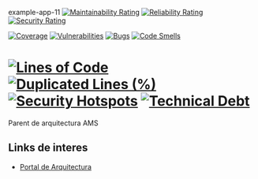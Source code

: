 example-app-11
[![Maintainability Rating](https://sonarqube.santalucia.net/api/project_badges/measure?project=example-app-11&metric=sqale_rating&token=sqb_e4241b3b559d1ca4e4c99f02068e3d0c1b1a87b7)](https://sonarqube.santalucia.net/dashboard?id=example-app-11)
[![Reliability Rating](https://sonarqube.santalucia.net/api/project_badges/measure?project=example-app-11&metric=reliability_rating&token=sqb_e4241b3b559d1ca4e4c99f02068e3d0c1b1a87b7)](https://sonarqube.santalucia.net/dashboard?id=example-app-11)
[![Security Rating](https://sonarqube.santalucia.net/api/project_badges/measure?project=example-app-11&metric=security_rating&token=sqb_e4241b3b559d1ca4e4c99f02068e3d0c1b1a87b7)](https://sonarqube.santalucia.net/dashboard?id=example-app-11)

[![Coverage](https://sonarqube.santalucia.net/api/project_badges/measure?project=example-app-11&metric=coverage&token=sqb_e4241b3b559d1ca4e4c99f02068e3d0c1b1a87b7)](https://sonarqube.santalucia.net/dashboard?id=example-app-11)
[![Vulnerabilities](https://sonarqube.santalucia.net/api/project_badges/measure?project=example-app-11&metric=vulnerabilities&token=sqb_e4241b3b559d1ca4e4c99f02068e3d0c1b1a87b7)](https://sonarqube.santalucia.net/dashboard?id=example-app-11)
[![Bugs](https://sonarqube.santalucia.net/api/project_badges/measure?project=example-app-11&metric=bugs&token=sqb_e4241b3b559d1ca4e4c99f02068e3d0c1b1a87b7)](https://sonarqube.santalucia.net/dashboard?id=example-app-11)
[![Code Smells](https://sonarqube.santalucia.net/api/project_badges/measure?project=example-app-11&metric=code_smells&token=sqb_e4241b3b559d1ca4e4c99f02068e3d0c1b1a87b7)](https://sonarqube.santalucia.net/dashboard?id=example-app-11)

[![Lines of Code](https://sonarqube.santalucia.net/api/project_badges/measure?project=example-app-11&metric=ncloc&token=sqb_e4241b3b559d1ca4e4c99f02068e3d0c1b1a87b7)](https://sonarqube.santalucia.net/dashboard?id=example-app-11)
[![Duplicated Lines (%)](https://sonarqube.santalucia.net/api/project_badges/measure?project=example-app-11&metric=duplicated_lines_density&token=sqb_e4241b3b559d1ca4e4c99f02068e3d0c1b1a87b7)](https://sonarqube.santalucia.net/dashboard?id=example-app-11)
[![Security Hotspots](https://sonarqube.santalucia.net/api/project_badges/measure?project=example-app-11&metric=security_hotspots&token=sqb_e4241b3b559d1ca4e4c99f02068e3d0c1b1a87b7)](https://sonarqube.santalucia.net/dashboard?id=example-app-11)
[![Technical Debt](https://sonarqube.santalucia.net/api/project_badges/measure?project=example-app-11&metric=sqale_index&token=sqb_e4241b3b559d1ca4e4c99f02068e3d0c1b1a87b7)](https://sonarqube.santalucia.net/dashboard?id=example-app-11)
==========

Parent de arquitectura AMS 

Links de interes 
------------

* [Portal de Arquitectura](https://santalucia.sharepoint.com/sites/PortalArquitecturaEmpresarial)
